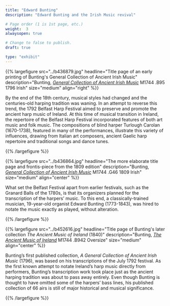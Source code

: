 ```yaml
---
title: "Edward Bunting"
description: "Edward Bunting and the Irish Music revival"

# Page order (1 is 1st page, etc.)
weight:  3
alwaysopen: true

# Change to false to publish.
draft: true

type: "exhibit"
---
```

{{% largefigure src="../b436879.jpg" headline="Title page of an early printing of Bunting's General Collection of Ancient Irish Music" description="Bunting, *[General Collection of Ancient Irish Music](https://bc-primo.hosted.exlibrisgroup.com/primo-explore/fulldisplay?docid=ALMA-BC21345010510001021&context=L&vid=bclib_new&search_scope=bcl&tab=bcl_only&lang=en_US)* M1744 .B95 1796 Irish" size="medium" align="right" %}}



By the end of the 18th century, musical styles had changed and the centuries-old harping tradition was waning. In an attempt to reverse this trend, the 1792 Belfast Harp Festival aimed to preserve and promote the ancient harp music of Ireland. At this time of musical transition in Ireland, the repertoire of the Belfast Harp Festival incorporated features of both art music and folk music. The compositions of blind harper Turlough Carolan (1670-1738), featured in many of the performances, illustrate this variety of influences, drawing from Italian art composers, ancient Gaelic harp repertoire and traditional songs and dance tunes.



{{% /largefigure %}}



{{% largefigure src="../b436864.jpg" headline="The more elaborate title page and frontis-piece from the 1809 edition" description="Bunting, *[General Collection of Ancient Irish Music](https://bc-primo.hosted.exlibrisgroup.com/primo-explore/fulldisplay?docid=ALMA-BC21344993590001021&context=L&vid=bclib_new&search_scope=bcl&tab=bcl_only&lang=en_US)* M1744 .G46 1809 Irish" size="medium" align="center" %}}


What set the Belfast Festival apart from earlier festivals, such as the Granard Balls of the 1780s, is that its organizers planned for the transcription of the harpers’ music. To this end, a classically-trained musician, 19-year-old organist Edward Bunting (1773-1843), was hired to notate the music exactly as played, without alteration.


{{% /largefigure %}}



{{% largefigure src="../b452616.jpg" headline="Title page of Bunting's later collection *The Ancient Music of Ireland* (1840)" description="Bunting, *[The Ancient Music of Ireland](https://bc-primo.hosted.exlibrisgroup.com/primo-explore/fulldisplay?docid=ALMA-BC21364943660001021&context=L&vid=bclib_new&search_scope=bcl&tab=bcl_only&lang=en_US)* M1744 .B942 Oversize" size="medium" align="center" %}}

Bunting’s first published collection, *A General Collection of Ancient Irish Music* (1796), was based on his transcriptions of the July 1792 festival. As the first known attempt to notate Ireland’s harp music directly from performers, Bunting’s transcription work took place just as the ancient harping tradition was about to pass away entirely. Even though Bunting is thought to have omitted some of the harpers’ bass lines, his published collection of 66 airs is still of major historical and musical significance.


{{% /largefigure %}}

